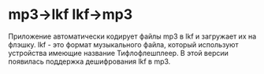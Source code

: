 # mp3->lkf lkf->mp3
Приложение автоматически кодирует файлы mp3 в lkf и загружает их на флэшку. lkf - это формат музыкального файла, который используют устройства имеющие название Тифлофлешплеер. В этой версии появилась поддержка дешифрования lkf в mp3.
